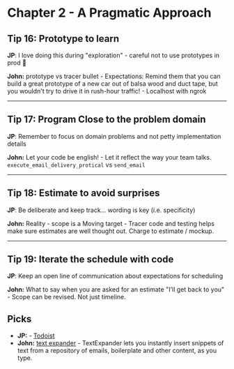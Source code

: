 # Chapter 2 - A Pragmatic Approach

## Tip 16: Prototype to learn

__JP__: I love doing this during "exploration" - careful not to use prototypes in prod 👀

**John:** prototype vs tracer bullet - Expectations: Remind them that you can build a great prototype of a new car out of balsa wood and duct tape, but you wouldn't try to drive it in rush-hour traffic! - Localhost with ngrok 

---

## Tip 17: Program Close to the problem domain

__JP__: Remember to focus on domain problems and not petty implementation details

**John:** Let your code be english! - Let it reflect the way your team talks. `execute_email_delivery_protical` vs `send_email` 



---

## Tip 18: Estimate to avoid surprises

__JP__: Be deliberate and keep track... wording is key (i.e. specificity)

**John:** Reality - scope is a Moving target - Tracer code and testing helps make sure estimates are well thought out. Charge to estimate / mockup. 

---

## Tip 19: Iterate the schedule with code

__JP__: Keep an open line of communication about expectations for scheduling

**John:** What to say when you are asked for an estimate "I'll get back to you" - Scope can be revised. Not just timeline. 

## Picks 

- **JP:** - [Todoist](https://en.todoist.com/app?lang=en)
- **John:** [text expander](https://textexpander.com/) - TextExpander lets you instantly insert snippets of text from a repository of emails, boilerplate and other content, as you type. 
